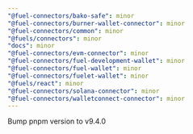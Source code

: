 ```yaml
---
"@fuel-connectors/bako-safe": minor
"@fuel-connectors/burner-wallet-connector": minor
"@fuel-connectors/common": minor
"@fuels/connectors": minor
"docs": minor
"@fuel-connectors/evm-connector": minor
"@fuel-connectors/fuel-development-wallet": minor
"@fuel-connectors/fuel-wallet": minor
"@fuel-connectors/fuelet-wallet": minor
"@fuels/react": minor
"@fuel-connectors/solana-connector": minor
"@fuel-connectors/walletconnect-connector": minor
---
```


Bump pnpm version to v9.4.0
